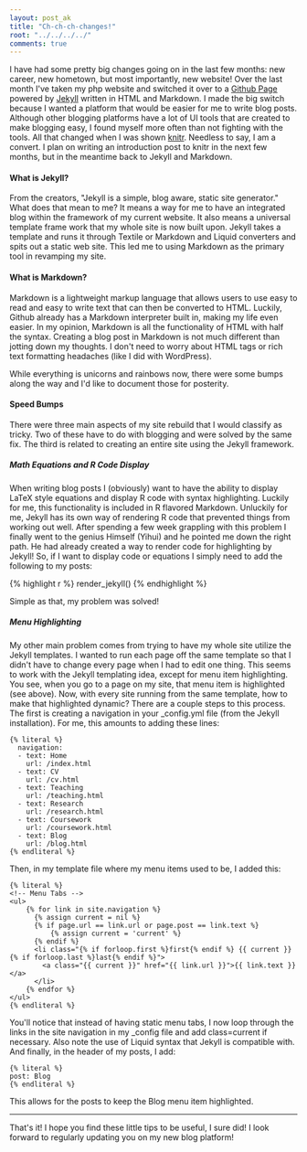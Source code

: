 ```yaml
---
layout: post_ak
title: "Ch-ch-ch-changes!"
root: "../../../../"
comments: true
---
```



I have had some pretty big changes going on in the last few months: new career, new hometown, but most importantly, new website! Over the last month I've taken my php website and switched it over to a [Github Page](http://pages.github.com) powered by [Jekyll](https://github.com/mojombo/jekyll) written in HTML and Markdown. I made the big switch because I wanted a platform that would be easier for me to write blog posts. Although other blogging platforms have a lot of UI tools that are created to make blogging easy, I found myself more often than not fighting with the tools. All that changed when I was shown [knitr](http://yihui.name/knitr). Needless to say, I am a convert. I plan on writing an introduction post to knitr in the next few months, but in the meantime back to Jekyll and Markdown.

#### What is Jekyll? ####

From the creators, "Jekyll is a simple, blog aware, static site generator." What does that mean to me? It means a way for me to have an integrated blog within the framework of my current website. It also means a universal template frame work that my whole site is now built upon. Jekyll takes a template and runs it through Textile or Markdown and Liquid converters and spits out a static web site. This led me to using Markdown as the primary tool in revamping my site.

#### What is Markdown? ####

Markdown is a lightweight markup language that allows users to use easy to read and easy to write text that can then be converted to HTML. Luckily, Github already has a Markdown interpreter built in, making my life even easier. In my opinion, Markdown is all the functionality of HTML with half the syntax. Creating a blog post in Markdown is not much different than jotting down my thoughts. I don't need to worry about HTML tags or rich text formatting headaches (like I did with WordPress). 

While everything is unicorns and rainbows now, there were some bumps along the way and I'd like to document those for posterity.

#### Speed Bumps ####

There were three main aspects of my site rebuild that I would classify as tricky. Two of these have to do with blogging and were solved by the same fix. The third is related to creating an entire site using the Jekyll framework.

##### Math Equations and R Code Display #####

When writing blog posts I (obviously) want to have the ability to display LaTeX style equations and display R code with syntax highlighting. Luckily for me, this functionality is included in R flavored Markdown. Unluckily for me, Jekyll has its own way of rendering R code that prevented things from working out well. After spending a few week grappling with this problem I finally went to the genius Himself (Yihui) and he pointed me down the right path. He had already created a way to render code for highlighting by Jekyll! So, if I want to display code or equations I simply need to add the following to my posts:


{% highlight r %}
render_jekyll()
{% endhighlight %}

Simple as that, my problem was solved!

##### Menu Highlighting #####

My other main problem comes from trying to have my whole site utilize the Jekyll templates. I wanted to run each page off the same template so that I didn't have to change every page when I had to edit one thing. This seems to work with the Jekyll templating idea, except for menu item highlighting. You see, when you go to a page on my site, that menu item is highlighted (see above). Now, with every site running from the same template, how to make that highlighted dynamic? There are a couple steps to this process. The first is creating a navigation in your \_config.yml file (from the Jekyll installation). For me, this amounts to adding these lines:


```
{% literal %}
  navigation:
  - text: Home
    url: /index.html
  - text: CV
    url: /cv.html
  - text: Teaching
    url: /teaching.html
  - text: Research
    url: /research.html
  - text: Coursework
    url: /coursework.html
  - text: Blog
    url: /blog.html
{% endliteral %}
```


Then, in my template file where my menu items used to be, I added this:

```
{% literal %}
<!-- Menu Tabs -->
<ul>
	{% for link in site.navigation %}
	  {% assign current = nil %}
	  {% if page.url == link.url or page.post == link.text %}
		  {% assign current = 'current' %}
	  {% endif %}
	  <li class="{% if forloop.first %}first{% endif %} {{ current }} {% if forloop.last %}last{% endif %}">
		<a class="{{ current }}" href="{{ link.url }}">{{ link.text }}</a>
	  </li>
	{% endfor %}
</ul>	
{% endliteral %}
```

You'll notice that instead of having static menu tabs, I now loop through the links in the site navigation in my \_config file and add class=current if necessary. Also note the use of Liquid syntax that Jekyll is compatible with. And finally, in the header of my posts, I add:

```
{% literal %}
post: Blog
{% endliteral %}
```
This allows for the posts to keep the Blog menu item highlighted.

-------
That's it! I hope you find these little tips to be useful, I sure did! I look forward to regularly updating you on my new blog platform!





